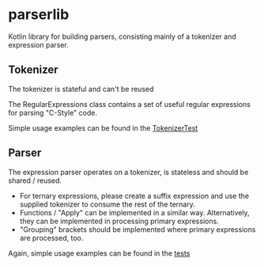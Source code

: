 # parserlib

Kotlin library for building parsers, consisting mainly of a tokenizer and expression parser.


## Tokenizer

The tokenizer is stateful and can't be reused 

The RegularExpressions class contains a set of useful regular expressions for parsing "C-Style" code.

Simple usage examples can be found in the [TokenizerTest](shared/src/commonTest/kotlin/org/kobjects/parserlib/tokenizer/TokenizerTest.kt)


## Parser

The expression parser operates on a tokenizer, is stateless and should be shared / reused.

- For ternary expressions, please create a suffix expression and use the supplied tokenizer to consume the rest of the ternary.
- Functions / "Apply" can be implemented in a similar way. Alternatively, they can be implemented in processing primary expressions.
- "Grouping" brackets should be implemented where primary expressions are processed, too. 

Again, simple usage examples can be found in the [tests](shared/src/commonTest/kotlin/org/kobjects/parserlib/expressionparser/ParserTest.kt)
